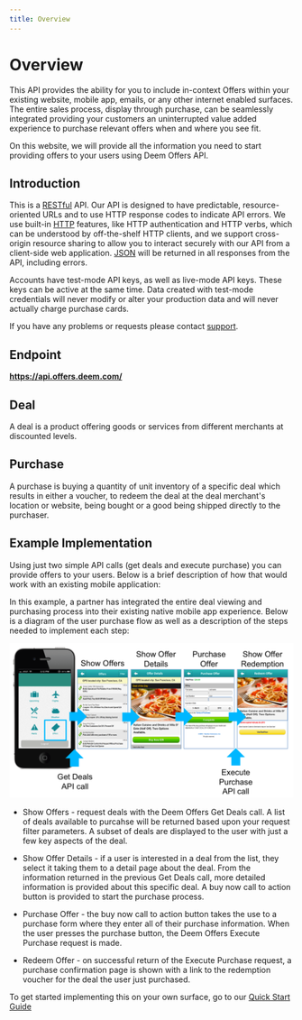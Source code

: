 ```yaml
---
title: Overview
---
```


# Overview

This API provides the ability for you to include in-context Offers within your existing website, mobile app, emails, or any other internet enabled surfaces. The entire sales process, display through purchase, can be seamlessly integrated providing your customers an uninterrupted value added experience to purchase relevant offers when and where you see fit.

On this website, we will provide all the information you need to start providing offers to your users using Deem Offers API.

## Introduction

This is a [RESTful](http://en.wikipedia.org/wiki/Representational_State_Transfer) API. Our API is designed to have predictable, resource-oriented URLs and to use HTTP response codes to indicate API errors. We use built-in [HTTP](http://www.w3.org/Protocols/rfc2616/rfc2616-sec9.html) features, like HTTP authentication and HTTP verbs, which can be understood by off-the-shelf HTTP clients, and we support cross-origin resource sharing to allow you to interact securely with our API from a client-side web application. [JSON](http://en.wikipedia.org/wiki/JSON) will be returned in all responses from the API, including errors.

Accounts have test-mode API keys, as well as live-mode API keys. These keys can be active at the same time. Data created with test-mode credentials will never modify or alter your production data and will never actually charge purchase cards.

If you have any problems or requests please contact [support](mailto:support@offerengine.com).

## Endpoint

<b>https://api.offers.deem.com/</b>

## Deal

A deal is a product offering goods or services from different merchants at discounted levels. 

## Purchase

A purchase is buying a quantity of unit inventory of a specific deal which results in either a voucher, to redeem the deal at the deal merchant's location or website, being bought or a good being shipped directly to the purchaser.

## Example Implementation

Using just two simple API calls (get deals and execute purchase) you can provide offers to your users. Below is a brief description of how that would work with an existing mobile application:

In this example, a partner has integrated the entire deal viewing and purchasing process into their existing native mobile app experience. Below is a diagram of the user purchase flow as well as a description of the steps needed to implement each step: 

<img src="/images/mobile_use_example.png" alt="Mobile Example Image" > 

* Show Offers - request deals with the Deem Offers Get Deals call. A list of deals available to purcahse will be returned based upon your request filter parameters. A subset of deals are displayed to the user with just a few key aspects of the deal.

* Show Offer Details - if a user is interested in a deal from the list, they select it taking them to a detail page about the deal. From the information returned in the previous Get Deals call, more detailed information is provided about this specific deal. A buy now call to action button is provided to start the purchase process.

* Purchase Offer - the buy now call to action button takes the use to a purchase form where they enter all of their purchase information. When the user presses the purchase button, the Deem Offers Execute Purchase request is made.

* Redeem Offer - on successful return of the Execute Purchase request, a purchase confirmation page is shown with a link to the redemption voucher for the deal the user just purchased.

To get started implementing this on your own surface, go to our [Quick Start Guide](/v1/quick_start/)